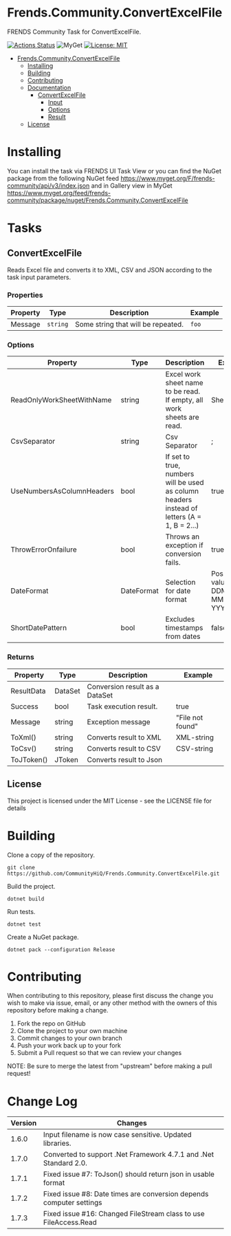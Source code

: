 # Frends.Community.ConvertExcelFile

FRENDS Community Task for ConvertExcelFile.

[![Actions Status](https://github.com/CommunityHiQ/Frends.Community.ConvertExcelFile/workflows/PackAndPushAfterMerge/badge.svg)](https://github.com/CommunityHiQ/Frends.Community.ConvertExcelFile/actions) ![MyGet](https://img.shields.io/myget/frends-community/v/Frends.Community.ConvertExcelFile) [![License: MIT](https://img.shields.io/badge/License-MIT-yellow.svg)](https://opensource.org/licenses/MIT) 

- [Frends.Community.ConvertExcelFile](#Frends.Community.ConvertExcelFile)
   - [Installing](#installing)
   - [Building](#building)
   - [Contributing](#contributing)
   - [Documentation](#documentation)
      - [ConvertExcelFile](#convertExcelFile)
		 - [Input](#input)
		 - [Options](#options)
		 - [Result](#result)
   - [License](#license)

# Installing

You can install the task via FRENDS UI Task View or you can find the NuGet package from the following NuGet feed
https://www.myget.org/F/frends-community/api/v3/index.json and in Gallery view in MyGet https://www.myget.org/feed/frends-community/package/nuget/Frends.Community.ConvertExcelFile

# Tasks

## ConvertExcelFile

Reads Excel file and converts it to XML, CSV and JSON according to the task input parameters.

### Properties

| Property | Type | Description | Example |
| -------- | -------- | -------- | -------- |
| Message | `string` | Some string that will be repeated. | `foo` |

### Options

| Property  | Type  | Description |Example|
|-----------|-------|-------------|-------|
| ReadOnlyWorkSheetWithName  | string | Excel work sheet name to be read. If empty, all work sheets are read. |Sheet1| 
| CsvSeparator| string | Csv Separator | ; |
| UseNumbersAsColumnHeaders| bool | If set to true, numbers will be used as column headers instead of letters (A = 1, B = 2...) | true |
| ThrowErrorOnfailure| bool | Throws an exception if conversion fails. |  true |
| DateFormat | DateFormat | Selection for date format | Possible values: DDMMYYYY, MMDDYYYY, YYYYMMDD |
| ShortDatePattern | bool | Excludes timestamps from dates | false |

### Returns

| Property  | Type  | Description |Example|
|-----------|-------|-------------|-------|
| ResultData | DataSet  | Conversion result as a DataSet| |
| Success | bool | Task execution result. | true |
| Message | string | Exception message | "File not found"|
|ToXml() |string| Converts result to XML| XML-string|
|ToCsv() |string | Converts result to CSV| CSV-string |
|ToJToken() | JToken |  Converts result to Json||

## License
This project is licensed under the MIT License - see the LICENSE file for details

# Building

Clone a copy of the repository.

`git clone https://github.com/CommunityHiQ/Frends.Community.ConvertExcelFile.git`

Build the project.

`dotnet build`

Run tests.

`dotnet test`

Create a NuGet package.

`dotnet pack --configuration Release`

# Contributing
When contributing to this repository, please first discuss the change you wish to make via issue, email, or any other method with the owners of this repository before making a change.

1. Fork the repo on GitHub
2. Clone the project to your own machine
3. Commit changes to your own branch
4. Push your work back up to your fork
5. Submit a Pull request so that we can review your changes

NOTE: Be sure to merge the latest from "upstream" before making a pull request!

# Change Log

| Version             | Changes                 |
| ---------------------| ---------------------|
| 1.6.0 | Input filename is now case sensitive. Updated libraries. |
| 1.7.0 | Converted to support .Net Framework 4.7.1 and .Net Standard 2.0. |
| 1.7.1 | Fixed issue #7: ToJson() should return json in usable format |
| 1.7.2 | Fixed issue #8: Date times are conversion depends computer settings |
| 1.7.3 | Fixed issue #16: Changed FileStream class to use FileAccess.Read |
